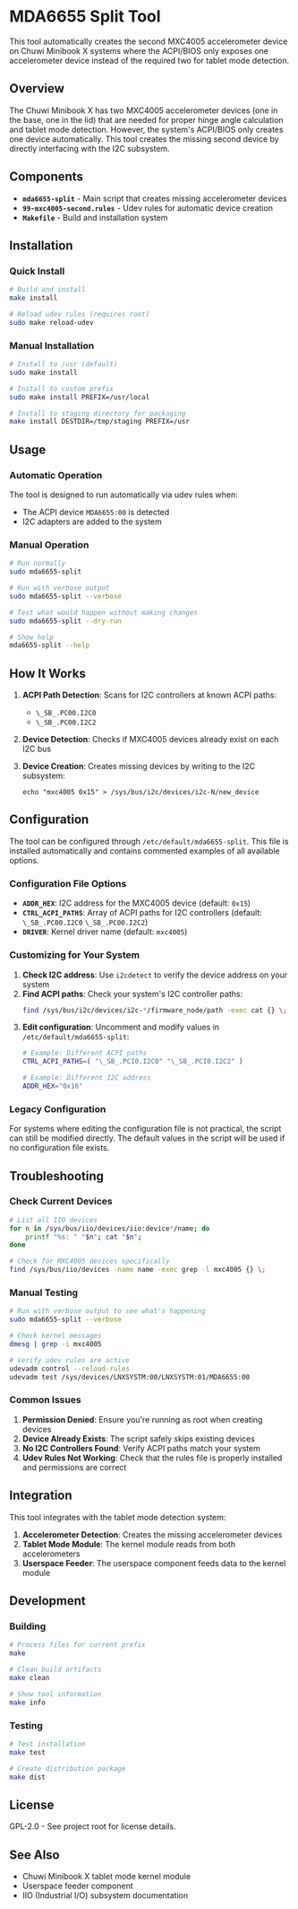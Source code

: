 # MDA6655 Split Tool

This tool automatically creates the second MXC4005 accelerometer device on Chuwi Minibook X systems where the ACPI/BIOS only exposes one accelerometer device instead of the required two for tablet mode detection.

## Overview

The Chuwi Minibook X has two MXC4005 accelerometer devices (one in the base, one in the lid) that are needed for proper hinge angle calculation and tablet mode detection. However, the system's ACPI/BIOS only creates one device automatically. This tool creates the missing second device by directly interfacing with the I2C subsystem.

## Components

- **`mda6655-split`** - Main script that creates missing accelerometer devices
- **`99-mxc4005-second.rules`** - Udev rules for automatic device creation
- **`Makefile`** - Build and installation system

## Installation

### Quick Install

```bash
# Build and install
make install

# Reload udev rules (requires root)
sudo make reload-udev
```

### Manual Installation

```bash
# Install to /usr (default)
sudo make install

# Install to custom prefix
sudo make install PREFIX=/usr/local

# Install to staging directory for packaging
make install DESTDIR=/tmp/staging PREFIX=/usr
```

## Usage

### Automatic Operation

The tool is designed to run automatically via udev rules when:
- The ACPI device `MDA6655:00` is detected
- I2C adapters are added to the system

### Manual Operation

```bash
# Run normally
sudo mda6655-split

# Run with verbose output
sudo mda6655-split --verbose

# Test what would happen without making changes
sudo mda6655-split --dry-run

# Show help
mda6655-split --help
```

## How It Works

1. **ACPI Path Detection**: Scans for I2C controllers at known ACPI paths:
   - `\_SB_.PC00.I2C0`
   - `\_SB_.PC00.I2C2`

2. **Device Detection**: Checks if MXC4005 devices already exist on each I2C bus

3. **Device Creation**: Creates missing devices by writing to the I2C subsystem:
   ```
   echo "mxc4005 0x15" > /sys/bus/i2c/devices/i2c-N/new_device
   ```

## Configuration

The tool can be configured through `/etc/default/mda6655-split`. This file is installed automatically and contains commented examples of all available options.

### Configuration File Options

- **`ADDR_HEX`**: I2C address for the MXC4005 device (default: `0x15`)
- **`CTRL_ACPI_PATHS`**: Array of ACPI paths for I2C controllers (default: `\_SB_.PC00.I2C0` `\_SB_.PC00.I2C2`)
- **`DRIVER`**: Kernel driver name (default: `mxc4005`)

### Customizing for Your System

1. **Check I2C address**: Use `i2cdetect` to verify the device address on your system
2. **Find ACPI paths**: Check your system's I2C controller paths:
   ```bash
   find /sys/bus/i2c/devices/i2c-*/firmware_node/path -exec cat {} \;
   ```
3. **Edit configuration**: Uncomment and modify values in `/etc/default/mda6655-split`:
   ```bash
   # Example: Different ACPI paths
   CTRL_ACPI_PATHS=( "\_SB_.PCI0.I2C0" "\_SB_.PCI0.I2C2" )
   
   # Example: Different I2C address  
   ADDR_HEX="0x16"
   ```

### Legacy Configuration

For systems where editing the configuration file is not practical, the script can still be modified directly. The default values in the script will be used if no configuration file exists.

## Troubleshooting

### Check Current Devices

```bash
# List all IIO devices
for n in /sys/bus/iio/devices/iio:device*/name; do 
    printf "%s: " "$n"; cat "$n"; 
done

# Check for MXC4005 devices specifically
find /sys/bus/iio/devices -name name -exec grep -l mxc4005 {} \;
```

### Manual Testing

```bash
# Run with verbose output to see what's happening
sudo mda6655-split --verbose

# Check kernel messages
dmesg | grep -i mxc4005

# Verify udev rules are active
udevadm control --reload-rules
udevadm test /sys/devices/LNXSYSTM:00/LNXSYSTM:01/MDA6655:00
```

### Common Issues

1. **Permission Denied**: Ensure you're running as root when creating devices
2. **Device Already Exists**: The script safely skips existing devices
3. **No I2C Controllers Found**: Verify ACPI paths match your system
4. **Udev Rules Not Working**: Check that the rules file is properly installed and permissions are correct

## Integration

This tool integrates with the tablet mode detection system:

1. **Accelerometer Detection**: Creates the missing accelerometer devices
2. **Tablet Mode Module**: The kernel module reads from both accelerometers
3. **Userspace Feeder**: The userspace component feeds data to the kernel module

## Development

### Building

```bash
# Process files for current prefix
make

# Clean build artifacts
make clean

# Show tool information
make info
```

### Testing

```bash
# Test installation
make test

# Create distribution package
make dist
```

## License

GPL-2.0 - See project root for license details.

## See Also

- Chuwi Minibook X tablet mode kernel module
- Userspace feeder component
- IIO (Industrial I/O) subsystem documentation